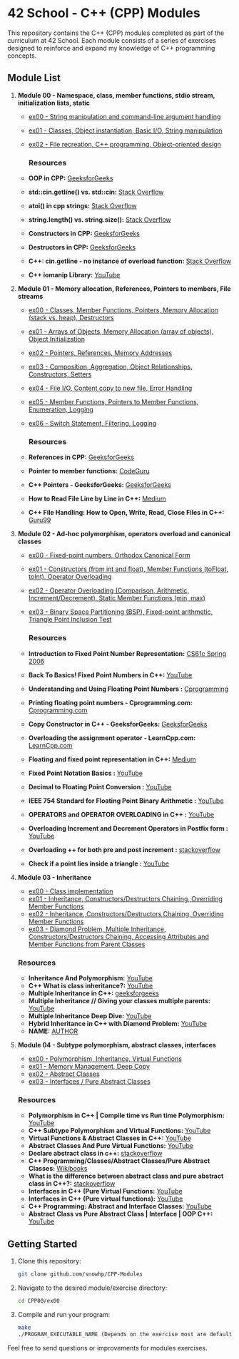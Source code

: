 # 42 School - C++ (CPP) Modules

This repository contains the C++ (CPP) modules completed as part of the curriculum at 42 School. Each module consists of a series of exercises designed to reinforce and expand my knowledge of C++ programming concepts.

## Module List

1. **Module 00 - Namespace, class, member functions, stdio stream, initialization lists, static**

    - [ex00 - String manipulation and command-line argument handling](./CPP00/ex00/)
    - [ex01 - Classes, Object instantiation, Basic I/O, String manipulation](./CPP00/ex01/)
    - [ex02 - File recreation, C++ programming, Object-oriented design](./CPP00/ex02/)
  
      ### Resources
    - **OOP in CPP:** [GeeksforGeeks](https://www.geeksforgeeks.org/object-oriented-programming-in-cpp/)
    - **std::cin.getline() vs. std::cin:** [Stack Overflow](https://stackoverflow.com/questions/4745858/stdcin-getline-vs-stdcin)
    - **atoi() in cpp strings:** [Stack Overflow](https://stackoverflow.com/questions/27640333/how-do-i-use-atoi-function-with-strings-in-c)
    - **string.length() vs. string.size():** [Stack Overflow](https://stackoverflow.com/questions/31628940/which-is-faster-c-string-length-or-size)
    - **Constructors in CPP:** [GeeksforGeeks](https://www.geeksforgeeks.org/constructors-c/)
    - **Destructors in CPP:** [GeeksforGeeks](https://www.geeksforgeeks.org/destructors-c/)
    - **C++: cin.getline - no instance of overload function:** [Stack Overflow](https://stackoverflow.com/questions/36459267/c-cin-getline-no-instance-of-overload-function)
    - **C++ iomanip Library:** [YouTube](https://www.youtube.com/watch?v=JAEKyNfqm0A)

2. **Module 01 - Memory allocation, References, Pointers to members, File streams**

    - [ex00 - Classes, Member Functions, Pointers, Memory Allocation (stack vs. heap), Destructors](./CPP01/ex00/)
    - [ex01 - Arrays of Objects, Memory Allocation (array of objects), Object Initialization](./CPP01/ex01/)
    - [ex02 - Pointers, References, Memory Addresses](./CPP01/ex02/)
    - [ex03 - Composition, Aggregation, Object Relationships, Constructors, Setters](./CPP01/ex03/)
    - [ex04 - File I/O, Content copy to new file, Error Handling](./CPP01/ex04/)
    - [ex05 - Member Functions, Pointers to Member Functions, Enumeration, Logging](./CPP01/ex05/)
    - [ex06 - Switch Statement, Filtering, Logging](./CPP01/ex06/)
  
      ### Resources
    - **References in CPP:** [GeeksforGeeks](https://www.geeksforgeeks.org/references-in-c/)
    - **Pointer to member functions:** [CodeGuru](https://www.codeguru.com/cplusplus/c-tutorial-pointer-to-member-function/)
    - **C++ Pointers - GeeksforGeeks:** [GeeksforGeeks](https://www.geeksforgeeks.org/cpp-pointers/)
    - **How to Read File Line by Line in C++:** [Medium](https://medium.com/@teamcode20233/how-to-read-file-line-by-line-in-c-a1d829f697c0)
    - **C++ File Handling: How to Open, Write, Read, Close Files in C++:** [Guru99](https://www.guru99.com/cpp-file-read-write-open.html)

  
3. **Module 02 - Ad-hoc polymorphism, operators overload and canonical classes**

    - [ex00 - Fixed-point numbers, Orthodox Canonical Form](./CPP02/ex00/)
    - [ex01 - Constructors (from int and float), Member Functions (toFloat, toInt), Operator Overloading](./CPP02/ex01/)
    - [ex02 - Operator Overloading (Comparison, Arithmetic, Increment/Decrement), Static Member Functions (min, max)](./CPP02/ex02/)
    - [ex03 - Binary Space Partitioning (BSP), Fixed-point arithmetic, Triangle Point Inclusion Test](./CPP02/ex03/)

      ### Resources
    - **Introduction to Fixed Point Number Representation:** [CS61c Spring 2006](https://inst.eecs.berkeley.edu//~cs61c/sp06/handout/fixedpt.html)
    - **Back To Basics! Fixed Point Numbers in C++:** [YouTube](https://www.youtube.com/watch?v=ZMsrZvBmQnU)
    - **Understanding and Using Floating Point Numbers :** [Cprogramming](https://www.cprogramming.com/tutorial/floating_point/understanding_floating_point.html)
    - **Printing floating point numbers - Cprogramming.com:** [Cprogramming.com](https://www.cprogramming.com/tutorial/floating_point/understanding_floating_point_printing.html)
    - **Copy Constructor in C++ - GeeksforGeeks:** [GeeksforGeeks](https://www.geeksforgeeks.org/copy-constructor-in-cpp/)
    - **Overloading the assignment operator - LearnCpp.com:** [LearnCpp.com](https://www.learncpp.com/cpp-tutorial/overloading-the-assignment-operator/?utm_content=cmp-true)
    - **Floating and fixed point representation in C++:** [Medium](https://medium.com/@oumaimafisaoui/floating-and-fixed-point-representation-in-c-what-is-going-on-b71af54718a5)
    - **Fixed Point Notation Basics :** [YouTube](https://www.youtube.com/watch?v=CONpWLc-tHA)
    - **Decimal to Floating Point Conversion :** [YouTube](https://www.youtube.com/watch?v=ZrlQpzc61Vc)
    - **IEEE 754 Standard for Floating Point Binary Arithmetic :** [YouTube](https://www.youtube.com/watch?v=RuKkePyo9zk)
    - **OPERATORS and OPERATOR OVERLOADING in C++ :** [YouTube](https://www.youtube.com/watch?v=mS9755gF66w)
    - **Overloading Increment and Decrement Operators in Postfix form :** [YouTube](https://www.youtube.com/watch?v=XJbA1AjW1zw)
    - **Overloading ++ for both pre and post increment  :** [stackoverflow](https://stackoverflow.com/questions/15244094/overloading-for-both-pre-and-post-increment)
    - **Check if a point lies inside a triangle :** [YouTube](https://www.youtube.com/watch?v=qObJQesvZUU)

4. **Module 03 - Inheritance**

    - [ex00 - Class implementation](./CPP03ex00/)
    - [ex01 - Inheritance, Constructors/Destructors Chaining, Overriding Member Functions](./CPP03/ex01/)
    - [ex02 - Inheritance, Constructors/Destructors Chaining, Overriding Member Functions](./CPP03ex02/)
    - [ex03 - Diamond Problem, Multiple Inheritance, Constructors/Destructors Chaining, Accessing Attributes and Member Functions from Parent Classes](./CPP03ex03/)

    ### Resources
    - **Inheritance And Polymorphism:** [YouTube](https://www.youtube.com/watch?v=wrkkAOMp3Sw)
    - **C++ What is class inheritance?:** [YouTube](https://www.youtube.com/watch?v=ptwZfAhI-kk)
    - **Multiple Inheritance in C++:** [geeksforgeeks](https://www.geeksforgeeks.org/multiple-inheritance-in-c/)
    - **Multiple Inheritance // Giving your classes multiple parents:** [YouTube](https://www.youtube.com/watch?v=JSBtx_f3WqM)
    - **Multiple Inheritance Deep Dive:** [YouTube](https://www.youtube.com/watch?v=sswTE0u0r7g)
    - **Hybrid Inheritance in C++ with Diamond Problem:** [YouTube](https://www.youtube.com/watch?v=DiUXoiOLZY0)
    - **NAME:** [AUTHOR](URL)
    
5. **Module 04 - Subtype polymorphism, abstract classes, interfaces**

    - [ex00 - Polymorphism, Inheritance, Virtual Functions](./CPP04/ex00/)
    - [ex01 - Memory Management, Deep Copy](./CPP04/ex01/)
    - [ex02 - Abstract Classes](./CPP04/ex02/)
    - [ex03 - Interfaces / Pure Abstract Classes](./CPP04/ex03/)

    ### Resources
    - **Polymorphism in C++ | Compile time vs Run time Polymorphism:** [YouTube](https://www.youtube.com/watch?v=uc_Hr10cBBE)
    - **C++ Subtype Polymorphism and Virtual Functions:** [YouTube](https://www.youtube.com/watch?v=avq_ITaqD-k)
    - **Virtual Functions & Abstract Classes in C++:** [YouTube](https://www.youtube.com/watch?v=JU8DbwBvOWE)
    - **Abstract Classes And Pure Virtual Functions:** [YouTube](https://www.youtube.com/watch?v=wE0_F4LpGVc)
    - **Declare abstract class in c++:** [stackoverflow](https://stackoverflow.com/questions/43502488/declare-abstract-class-in-c)
    - **C++ Programming/Classes/Abstract Classes/Pure Abstract Classes:** [Wikibooks](https://en.wikibooks.org/wiki/C++_Programming/Classes/Abstract_Classes/Pure_Abstract_Classes)
    - **What is the difference between abstract class and pure abstract class in C++?:** [stackoverflow](https://stackoverflow.com/questions/15253642/what-is-the-difference-between-abstract-class-and-pure-abstract-class-in-c)
    - **Interfaces in C++ (Pure Virtual Functions:** [YouTube](https://www.youtube.com/watch?v=UWAdd13EfM8)
    - **Interfaces in C++ (Pure virtual functions):** [YouTube](https://www.youtube.com/watch?v=8USgOF7x0hM)
    - **C++ Programming: Abstract and Interface Classes:** [YouTube](https://www.youtube.com/watch?v=GumbgtSUMMo)
    - **Abstract Class vs Pure Abstract Class | Interface | OOP C++:** [YouTube](https://www.youtube.com/watch?v=BkrISFxSn-4)
      
## Getting Started

1. Clone this repository:

    ```bash
    git clone github.com/snowhp/CPP-Modules
    ```

2. Navigate to the desired module/exercise directory:

    ```bash
    cd CPP00/ex00
    ```

3. Compile and run your program:

    ```bash
    make
    ./PROGRAM_EXECUTABLE_NAME (Depends on the exercise most are default [a.out] )
    ```

Feel free to send questions or improvements for modules exercises.
